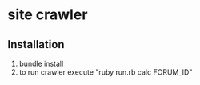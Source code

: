 # site crawler 
 

## Installation

1. bundle install
2. to run crawler execute "ruby run.rb calc FORUM_ID" 


